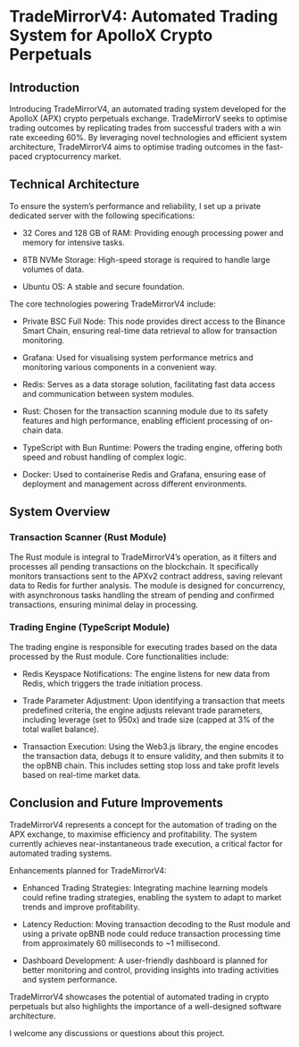 

# TradeMirrorV4: Automated Trading System for ApolloX Crypto Perpetuals

## Introduction

 Introducing TradeMirrorV4, an automated trading system developed for the ApolloX (APX) crypto perpetuals exchange. TradeMirrorV seeks to optimise trading outcomes by replicating trades from successful traders with a win rate exceeding 60%. By leveraging novel technologies and efficient system architecture, TradeMirrorV4 aims to optimise trading outcomes in the fast-paced cryptocurrency market.

## Technical Architecture

To ensure the system’s performance and reliability, I set up a private dedicated server with the following specifications:

*   32 Cores and 128 GB of RAM: Providing enough processing power and memory for intensive tasks.
    
*   8TB NVMe Storage: High-speed storage is required to handle large volumes of data.
    
*   Ubuntu OS: A stable and secure foundation.
    

The core technologies powering TradeMirrorV4 include:

*   Private BSC Full Node: This node provides direct access to the Binance Smart Chain, ensuring real-time data retrieval to allow for transaction monitoring.
    
*   Grafana: Used for visualising system performance metrics and monitoring various components in a convenient way.
    
*   Redis: Serves as a data storage solution, facilitating fast data access and communication between system modules.
    
*   Rust: Chosen for the transaction scanning module due to its safety features and high performance, enabling efficient processing of on-chain data.
    
*   TypeScript with Bun Runtime: Powers the trading engine, offering both speed and robust handling of complex logic.
    
*   Docker: Used to containerise Redis and Grafana, ensuring ease of deployment and management across different environments.
    

## System Overview

### Transaction Scanner (Rust Module)

The Rust module is integral to TradeMirrorV4’s operation, as it filters and processes all pending transactions on the blockchain. It specifically monitors transactions sent to the APXv2 contract address, saving relevant data to Redis for further analysis. The module is designed for concurrency, with asynchronous tasks handling the stream of pending and confirmed transactions, ensuring minimal delay in processing.

### Trading Engine (TypeScript Module)

The trading engine is responsible for executing trades based on the data processed by the Rust module. Core functionalities include:

*   Redis Keyspace Notifications: The engine listens for new data from Redis, which triggers the trade initiation process.
    
*   Trade Parameter Adjustment: Upon identifying a transaction that meets predefined criteria, the engine adjusts relevant trade parameters, including leverage (set to 950x) and trade size (capped at 3% of the total wallet balance).
    
*   Transaction Execution: Using the Web3.js library, the engine encodes the transaction data, debugs it to ensure validity, and then submits it to the opBNB chain. This includes setting stop loss and take profit levels based on real-time market data.
    

## Conclusion and Future Improvements

TradeMirrorV4 represents a concept for the automation of trading on the APX exchange, to maximise efficiency and profitability. The system currently achieves near-instantaneous trade execution, a critical factor for automated trading systems.

Enhancements planned for TradeMirrorV4:

*   Enhanced Trading Strategies: Integrating machine learning models could refine trading strategies, enabling the system to adapt to market trends and improve profitability.
    
*   Latency Reduction: Moving transaction decoding to the Rust module and using a private opBNB node could reduce transaction processing time from approximately 60 milliseconds to ~1 millisecond.
    
*   Dashboard Development: A user-friendly dashboard is planned for better monitoring and control, providing insights into trading activities and system performance.
    

TradeMirrorV4 showcases the potential of automated trading in crypto perpetuals but also highlights the importance of a well-designed software architecture. 

I welcome any discussions or questions about this project.